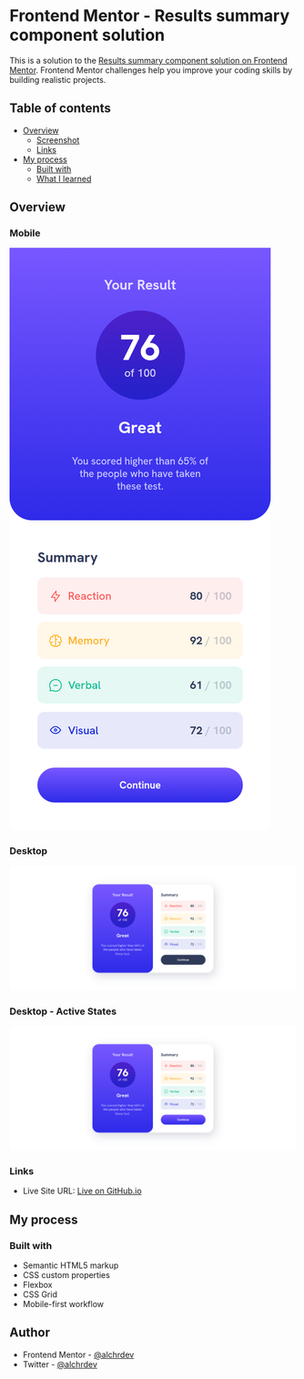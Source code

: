 # Frontend Mentor - Results summary component solution

This is a solution to the [Results summary component solution on Frontend Mentor](https://www.frontendmentor.io/challenges/results-summary-component-CE_K6s0maV). Frontend Mentor challenges help you improve your coding skills by building realistic projects.

## Table of contents

- [Overview](#overview)
  - [Screenshot](#screenshot)
  - [Links](#links)
- [My process](#my-process)
  - [Built with](#built-with)
  - [What I learned](#what-i-learned)

## Overview

### Mobile

![Mobile View](./assets/images/results-summary-mobile.png)

### Desktop

![Desktop View](./assets/images/results-summary-desktop.png)

### Desktop - Active States

![Desktop - States](./assets/images/results-summary-desktop-states.png)

### Links

- Live Site URL: [Live on GitHub.io](https://alchrdev.github.io/results-summary-component/)

## My process

### Built with

- Semantic HTML5 markup
- CSS custom properties
- Flexbox
- CSS Grid
- Mobile-first workflow

## Author

- Frontend Mentor - [@alchrdev](https://www.frontendmentor.io/profile/alchrdev)
- Twitter - [@alchrdev](https://www.twitter.com/alchrdev)
